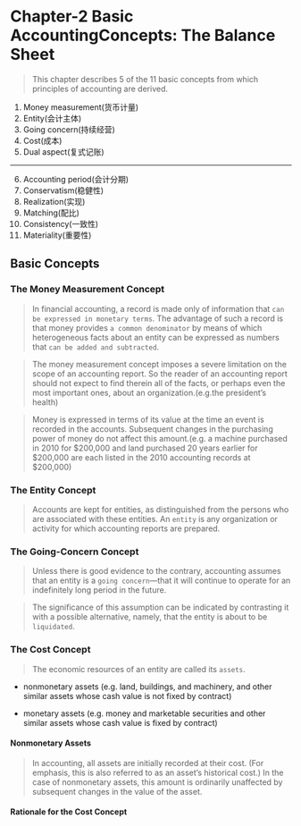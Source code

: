 # Chapter-2 Basic AccountingConcepts: The Balance Sheet

> This chapter describes 5 of the 11 basic concepts from which principles of accounting are derived.

1. Money measurement(货币计量)
2. Entity(会计主体)
3. Going concern(持续经营)
4. Cost(成本)
5. Dual aspect(复式记账)
---
6. Accounting period(会计分期)
7. Conservatism(稳健性)
8. Realization(实现)
9. Matching(配比)
10. Consistency(一致性)
11. Materiality(重要性)


## Basic Concepts

### The Money Measurement Concept

> In financial accounting, a record is made only of information that `can be expressed in monetary terms`. The advantage of such a record is that money provides `a common denominator` by means of which heterogeneous facts about an entity can be expressed as numbers that `can be added and subtracted`.


> The money measurement concept imposes a severe limitation on the scope of an accounting report. So the reader of an accounting report should not expect to find therein all of the facts, or perhaps even the most important ones, about an organization.(e.g.the president’s health)

> Money is expressed in terms of its value at the time an event is recorded in the accounts. Subsequent changes in the purchasing power of money do not affect this amount.(e.g.  a machine purchased in 2010 for $200,000 and land purchased 20 years earlier for $200,000 are each listed in the 2010 accounting records at $200,000)

### The Entity Concept

> Accounts are kept for entities, as distinguished from the persons who are associated with these entities. An `entity` is any organization or activity for which accounting reports are prepared.


### The Going-Concern Concept

> Unless there is good evidence to the contrary, accounting assumes that an entity is a `going concern`—that it will continue to operate for an indefinitely long period in the future. 

> The significance of this assumption can be indicated by contrasting it with a possible alternative, namely, that the entity is about to be `liquidated`.


### The Cost Concept

> The economic resources of an entity are called its `assets`.

- nonmonetary assets (e.g. land, buildings, and machinery, and other similar assets whose cash value is not fixed by contract)

- monetary assets (e.g. money and marketable securities and other similar assets whose cash value is fixed by contract)

#### Nonmonetary Assets

> In accounting, all assets are initially recorded at their cost. (For emphasis, this is also referred to as an asset’s historical cost.) In the case of nonmonetary assets, this amount is ordinarily unaffected by subsequent changes in the value of the asset. 

#### Rationale for the Cost Concept



